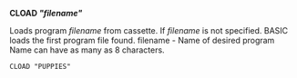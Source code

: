 **CLOAD *"filename"***

Loads program *filename* from cassette. If *filename* is not specified.  BASIC loads the first program file found.
  filename  - Name of desired program Name can have as many as 8 characters.

```ecb2
CLOAD "PUPPIES"
```

